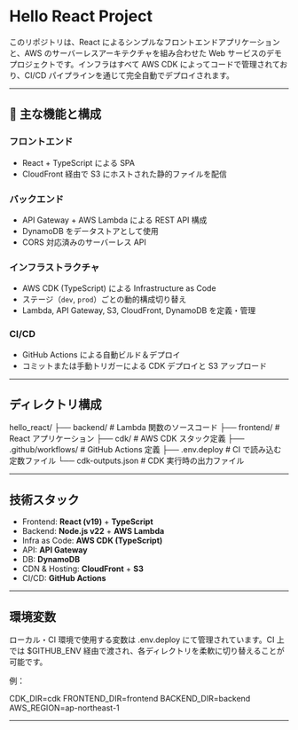 # Hello React Project

このリポジトリは、React によるシンプルなフロントエンドアプリケーションと、AWS のサーバーレスアーキテクチャを組み合わせた Web サービスのデモプロジェクトです。インフラはすべて AWS CDK によってコードで管理されており、CI/CD パイプラインを通じて完全自動でデプロイされます。

---

## 🚀 主な機能と構成

### フロントエンド
- React + TypeScript による SPA
- CloudFront 経由で S3 にホストされた静的ファイルを配信

### バックエンド
- API Gateway + AWS Lambda による REST API 構成
- DynamoDB をデータストアとして使用
- CORS 対応済みのサーバーレス API

### インフラストラクチャ
- AWS CDK (TypeScript) による Infrastructure as Code
- ステージ（`dev`, `prod`）ごとの動的構成切り替え
- Lambda, API Gateway, S3, CloudFront, DynamoDB を定義・管理

### CI/CD
- GitHub Actions による自動ビルド＆デプロイ
- コミットまたは手動トリガーによる CDK デプロイと S3 アップロード

---

## ディレクトリ構成

hello_react/
├── backend/ # Lambda 関数のソースコード
├── frontend/ # React アプリケーション
├── cdk/ # AWS CDK スタック定義
├── .github/workflows/ # GitHub Actions 定義
├── .env.deploy # CI で読み込む定数ファイル
└── cdk-outputs.json # CDK 実行時の出力ファイル

---

## 技術スタック

- Frontend: **React (v19)** + **TypeScript**
- Backend: **Node.js v22** + **AWS Lambda**
- Infra as Code: **AWS CDK (TypeScript)**
- API: **API Gateway**
- DB: **DynamoDB**
- CDN & Hosting: **CloudFront** + **S3**
- CI/CD: **GitHub Actions**

---

## 環境変数
ローカル・CI 環境で使用する変数は .env.deploy にて管理されています。CI 上では $GITHUB_ENV 経由で渡され、各ディレクトリを柔軟に切り替えることが可能です。

例：

CDK_DIR=cdk
FRONTEND_DIR=frontend
BACKEND_DIR=backend
AWS_REGION=ap-northeast-1

---